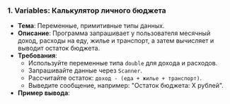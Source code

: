 ### 1. Variables: Калькулятор личного бюджета
- **Тема**: Переменные, примитивные типы данных.
- **Описание**: Программа запрашивает у пользователя месячный доход, расходы на еду, жилье и транспорт, а затем вычисляет и выводит остаток бюджета.
- **Требования**:
  - Используйте переменные типа `double` для дохода и расходов.
  - Запрашивайте данные через `Scanner`.
  - Рассчитайте остаток: `доход - (еда + жилье + транспорт)`.
  - Выведите сообщение, например: "Остаток бюджета: X рублей".
- **Пример вывода**: